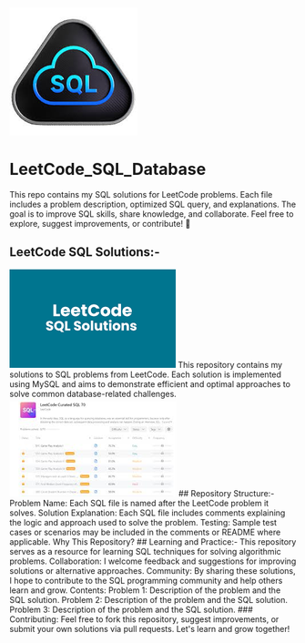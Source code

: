 <img src="img/SQL.jpeg">

# LeetCode_SQL_Database
This repo contains my SQL solutions for LeetCode problems. Each file includes a problem description, optimized SQL query, and explanations. The goal is to improve SQL skills, share knowledge, and collaborate. Feel free to explore, suggest improvements, or contribute! 🚀


## LeetCode SQL Solutions:-
<img src="img/salution.png">
This repository contains my solutions to SQL problems from LeetCode. Each solution is implemented using MySQL and aims to demonstrate efficient and optimal approaches to solve common database-related challenges.
<img src="img/leetcodecode.jpeg">
## Repository Structure:-
Problem Name: Each SQL file is named after the LeetCode problem it solves.
Solution Explanation: Each SQL file includes comments explaining the logic and approach used to solve the problem.
Testing: Sample test cases or scenarios may be included in the comments or README where applicable.
Why This Repository?
## Learning and Practice:-
This repository serves as a resource for learning SQL techniques for solving algorithmic problems.
Collaboration: I welcome feedback and suggestions for improving solutions or alternative approaches.
Community: By sharing these solutions, I hope to contribute to the SQL programming community and help others learn and grow.
Contents:
Problem 1: Description of the problem and the SQL solution.
Problem 2: Description of the problem and the SQL solution.
Problem 3: Description of the problem and the SQL solution.
### Contributing:
Feel free to fork this repository, suggest improvements, or submit your own solutions via pull requests. Let's learn and grow together!

